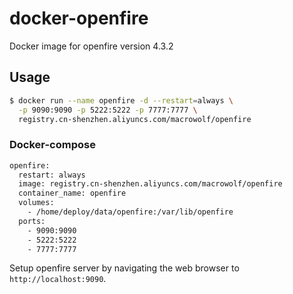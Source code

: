 # docker-openfire
Docker image for openfire version 4.3.2

## Usage

```sh
$ docker run --name openfire -d --restart=always \
  -p 9090:9090 -p 5222:5222 -p 7777:7777 \
  registry.cn-shenzhen.aliyuncs.com/macrowolf/openfire
```

### Docker-compose

```sh
openfire:
  restart: always
  image: registry.cn-shenzhen.aliyuncs.com/macrowolf/openfire
  container_name: openfire
  volumes:
    - /home/deploy/data/openfire:/var/lib/openfire
  ports:
    - 9090:9090
    - 5222:5222
    - 7777:7777
```

Setup openfire server by navigating the web browser to `http://localhost:9090`.